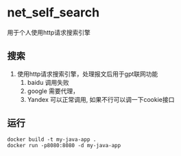 # net_self_search
用于个人使用http请求搜索引擎

## 搜索
1. 使用http请求搜索引擎，处理报文后用于gpt联网功能
   1. baidu 调用失败
   2. google 需要代理，
   3. Yandex 可以正常调用, 如果不行可以调一下cookie接口

## 运行
   ```
   docker build -t my-java-app .
   docker run -p8080:8080 -d my-java-app
   ```